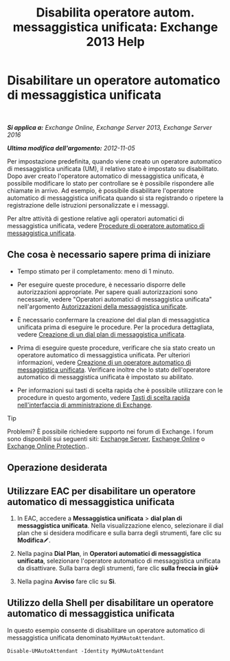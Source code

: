 ﻿---
title: 'Disabilita operatore autom. messaggistica unificata: Exchange 2013 Help'
TOCTitle: Disabilitare un operatore automatico di messaggistica unificata
ms:assetid: ad79f374-f68f-430b-8b9c-2c841e1c55ae
ms:mtpsurl: https://technet.microsoft.com/it-it/library/Bb124228(v=EXCHG.150)
ms:contentKeyID: 50481409
ms.date: 05/22/2018
mtps_version: v=EXCHG.150
ms.translationtype: MT
---

# Disabilitare un operatore automatico di messaggistica unificata

 

_**Si applica a:** Exchange Online, Exchange Server 2013, Exchange Server 2016_

_**Ultima modifica dell'argomento:** 2012-11-05_

Per impostazione predefinita, quando viene creato un operatore automatico di messaggistica unificata (UM), il relativo stato è impostato su disabilitato. Dopo aver creato l'operatore automatico di messaggistica unificata, è possibile modificare lo stato per controllare se è possibile rispondere alle chiamate in arrivo. Ad esempio, è possibile disabilitare l'operatore automatico di messaggistica unificata quando si sta registrando o ripetere la registrazione delle istruzioni personalizzate e i messaggi.

Per altre attività di gestione relative agli operatori automatici di messaggistica unificata, vedere [Procedure di operatore automatico di messaggistica unificata](um-auto-attendant-procedures-exchange-2013-help.md).

## Che cosa è necessario sapere prima di iniziare

  - Tempo stimato per il completamento: meno di 1 minuto.

  - Per eseguire queste procedure, è necessario disporre delle autorizzazioni appropriate. Per sapere quali autorizzazioni sono necessarie, vedere "Operatori automatici di messaggistica unificata" nell'argomento [Autorizzazioni della messaggistica unificate](unified-messaging-permissions-exchange-2013-help.md).

  - È necessario confermare la creazione del dial plan di messaggistica unificata prima di eseguire le procedure. Per la procedura dettagliata, vedere [Creazione di un dial plan di messaggistica unificata](create-a-um-dial-plan-exchange-2013-help.md).

  - Prima di eseguire queste procedure, verificare che sia stato creato un operatore automatico di messaggistica unificata. Per ulteriori informazioni, vedere [Creazione di un operatore automatico di messaggistica unificata](create-a-um-auto-attendant-exchange-2013-help.md). Verificare inoltre che lo stato dell'operatore automatico di messaggistica unificata è impostato su abilitato.

  - Per informazioni sui tasti di scelta rapida che è possibile utilizzare con le procedure in questo argomento, vedere [Tasti di scelta rapida nell'interfaccia di amministrazione di Exchange](keyboard-shortcuts-in-the-exchange-admin-center-exchange-online-protection-help.md).


> [!TIP]
> Problemi? È possibile richiedere supporto nei forum di Exchange. I forum sono disponibili sui seguenti siti: <A href="https://go.microsoft.com/fwlink/p/?linkid=60612">Exchange Server</A>, <A href="https://go.microsoft.com/fwlink/p/?linkid=267542">Exchange Online</A> o <A href="https://go.microsoft.com/fwlink/p/?linkid=285351">Exchange Online Protection</A>..



## Operazione desiderata

## Utilizzare EAC per disabilitare un operatore automatico di messaggistica unificata

1.  In EAC, accedere a **Messaggistica unificata** \> **dial plan di messaggistica unificata**. Nella visualizzazione elenco, selezionare il dial plan che si desidera modificare e sulla barra degli strumenti, fare clic su **Modifica**![Icona Modifica](images/JJ218640.6f53ccb2-1f13-4c02-bea0-30690e6ea71d(EXCHG.150).gif "Icona Modifica").

2.  Nella pagina **Dial Plan**, in **Operatori automatici di messaggistica unificata**, selezionare l'operatore automatico di messaggistica unificata da disattivare. Sulla barra degli strumenti, fare clic **sulla freccia in giù**![Icona Freccia in giù](images/JJ150576.ef5ca57d-a033-457b-bd92-6361877c33d0(EXCHG.150).gif "Icona Freccia in giù")

3.  Nella pagina **Avviso** fare clic su **Sì**.

## Utilizzo della Shell per disabilitare un operatore automatico di messaggistica unificata

In questo esempio consente di disabilitare un operatore automatico di messaggistica unificata denominato `MyUMAutoAttendant`.

    Disable-UMAutoAttendant -Identity MyUMAutoAttendant

